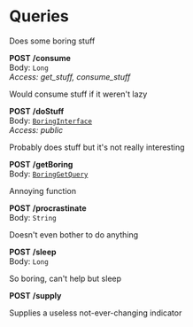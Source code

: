 

# Queries



Does some boring stuff

  
<article>

**POST** **/consume** <br/> Body:  `Long` <br/> *Access: get_stuff, consume_stuff* 

Would consume stuff if it weren't lazy

</article>
<article>

**POST** **/doStuff** <br/> Body:  [`BoringInterface`](/docs/sample-boring-documentation--page#boring-object) <br/> *Access: public* 

Probably does stuff but it's not really interesting

</article>
<article>

**POST** **/getBoring** <br/> Body:  [`BoringGetQuery`](/docs/sample-boring-documentation--page#boring-get-query) <br/> 

Annoying function

</article>
<article>

**POST** **/procrastinate** <br/> Body:  `String` <br/> 

Doesn't even bother to do anything

</article>
<article>

**POST** **/sleep** <br/> Body:  `Long` <br/> 

So boring, can't help but sleep

</article>
<article>

**POST** **/supply** <br/> 

Supplies a useless not-ever-changing indicator

</article>

